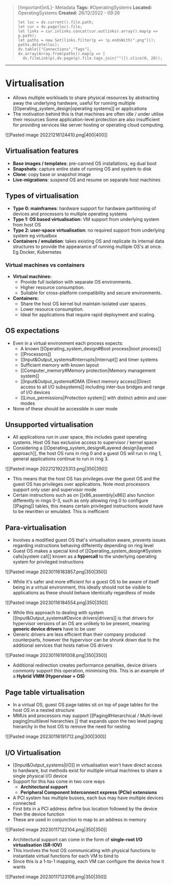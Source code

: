 > [!important|inIL]- Metadata
> **Tags:** #OperatingSystems 
> **Located:** OperatingSystems
> **Created:** 26/12/2022 - 09:26
> ```dataviewjs
>let loc = dv.current().file.path;
>let cur = dv.page(loc).file;
>let links = cur.inlinks.concat(cur.outlinks).array().map(p => p.path);
>let paths = new Set(links.filter(p => !p.endsWith(".png")));
>paths.delete(loc);
>dv.table(["Connections","Tags"], dv.array(Array.from(paths)).map(p => [
>   dv.fileLink(p),dv.page(p).file.tags.join("")]).slice(0, 20));
> ```

___
# Virtualisation
- Allows multiple workloads to share physical resources by abstracting away the underlying hardware, useful for running multiple [[Operating_system_design|operating systems]] or applications
- The motivation behind this is that machines are often idle / under utilise their resources Some application-level protection  are also insufficient for providing services like server hosting or operating cloud computing. 

![[Pasted image 20221216124410.png|400|400]]
## Virtualisation features
- **Base images / templates**: pre-canned OS installations, eg dual boot 
- **Snapshots**: capture entire state of running OS and system to disk
- **Clone**: copy base or snapshot image 
- **Live-migrations**: suspend OS and resume on separate host machines

## Types of virtualisation
- **Type 0: mainframes**: hardware support for hardware partitioning of devices and processors to multiple operating systems 
- **Type 1: OS based virtualisation:** VM support from underlying system from host OS
- **Type 2: user-space virtualisation**: no required support from underlying system eg virtualbox
- **Containers / emulation**: takes existing OS and replicate its internal data structures to provide the appearance of running multiple OS's at once. Eg Docker, Kubernetes

### Virtual machines vs containers
- **Virtual machines:**
    - Provide full isolation with separate OS environments.
    - Higher resource consumption.
    - Suitable for cross-platform compatibility and secure environments.
- **Containers:**
    - Share the host OS kernel but maintain isolated user spaces.
    - Lower resource consumption.
    - Ideal for applications that require rapid deployment and scaling.
## OS expectations
- Even in a virtual environment each process expects:
	- A known [[Operating_system_design#Boot process|boot process]]
	- [[Processors]]
	- [[Input&Output_systems#Interrupts|Interrupt]] and timer systems 
	- Sufficient memory with known layout
	- [[Computer_memory#Memory protection|Memory management system]]
	- [[Input&Output_systems#DMA (Direct memory access)|Direct access to all I/O subsystems]] including inter-bus bridges and range of I/O devices
	- [[Linux_permissions|Protection system]] with distinct admin and user modes
- None of these should be accessible in user mode

## Unsupported virtualisation
- All applications run in user space, this includes guest operating systems. Host OS has exclusive access to supervisor / kernel space
- Considering a [[Operating_system_design#Layered design|layered approach]], the host OS runs in ring 0 and a guest OS will run in ring 1, general applications continue to run in ring 3. 

![[Pasted image 20221219225313.png|350|350]]

- This means that the host OS has privileges over the guest OS and the guest OS has privileges over applications. Note most processors support only user and supervisor mode
- Certain instructions such as on [[x86_assembly|x86]] also function differently in rings 0-3, such as only allowing ring 0 to configure [[Paging]] tables, this means certain privileged instructions would have to be rewritten or emulated. This is inefficient 

## Para-virtualisation
- Involves a modified guest OS that's virtualisation aware, prevents issues regarding instructions behaving differently depending on ring level
- Guest OS makes a special kind of [[Operating_system_design#System calls|system call]] known as a **hypercall** to the underlying operating system for privileged instructions 

![[Pasted image 20230116183857.png|350|350]]

- While it's safer and more efficient for a guest OS to be aware of itself being in a virtual environment, this ideally should not be visible to applications as these should behave identically regardless of mode

![[Pasted image 20230116184554.png|350|350]]

- While this approach to dealing with system [[Input&Output_systems#Device drivers|drivers]] is that drivers for hypervisor versions of an OS are unlikely to be present, meaning **generic device drivers** have to be user 
- Generic drivers are less efficient than their company produced counterparts, however the hypervisor can be shrunk down due to the additional services that hosts native OS drivers

![[Pasted image 20230116191008.png|350|350]]

- Additional redirection creates performance penalties, device drivers commonly support this operation, minimising this. This is an example of a **Hybrid VMM (Hypervisor + OS)**

## Page table virtualisation
- In a virtual OS,  guest OS page tables sit on top of page tables for the host OS in a nested structure 
- MMUs and processors may support [[Paging#Hierarchical / Multi-level paging|multilevel hierarchies ]] that expands upon the two level paging hierarchy in the host OS to remove the need for nesting

![[Pasted image 20230116191712.png|300|300]]

## I/O Virtualisation
- [[Input&Output_systems|I/O]]  in virtualisation won't have direct access to hardware, but methods exist for multiple virtual machines to share a single physical I/O device 
- Support for this has come in two core ways
	- **Architectural support**
	- **Peripheral  Component Interconnect express (PCIe) extensions**
- A PCI system has multiple busses, each bus may have multiple devices connected 
- First bits in a PCI address define bus location followed by the device then the device function
- These are used in conjunction to map to an address in memory  

![[Pasted image 20230117122104.png|350|350]]

- Architectural support can come in the form of **single-root I/O virtualisation (SR-IOV)**
- This involves the host OS communicating with physical functions to instantiate virtual functions for each VM to bind to
- Since this is a 1-to-1 mapping, each VM can configure the device how it wants

![[Pasted image 20230117123106.png|350|350]]



